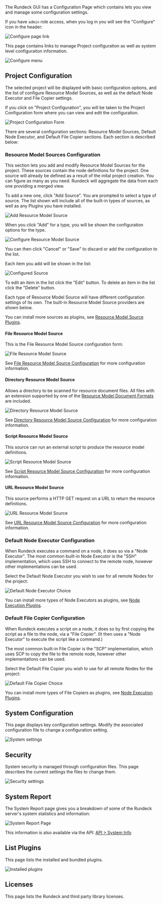 
The Rundeck GUI has a Configuration Page which contains lets you view and manage some configuration settings.  

If you have `admin` role access, when you log in you will see the "Configure" icon in the header:

![Configure page link](../figures/fig0701.png)

This page contains links to manage Project configuration as well as system level configuraiton information.

![Configure menu](../figures/fig0702.png)


## Project Configuration

The selected project will be displayed with basic configuration options, and the list of configure Resource Model Sources, as well as the default Node Executor and File Copier settings.

If you click on "Project Configuration", you will be taken to the Project Configuration form where you can view and edit the configuration.

![Project Configuration Form](../figures/fig0705.png)

There are several configuration sections: Resource Model Sources, Default Node Executor, and Default File Copier sections. Each section is described below:

### Resource Model Sources Configuration

This section lets you add and modify Resource Model Sources for the project.
These sources contain the node definitions for the project. 
One source will already be defined as a result of the inital project creation. 
You can figure as many as you need. Rundeck will aggregate the data from each
one providing a merged view.

To add a new one, click "Add Source". You are prompted to select a type of source. The list shown will include all of the built-in types of sources, as well as any Plugins you have installed.

![Add Resource Model Source](../figures/fig0706.png)

When you click "Add" for a type, you will be shown the configuration options for the type. 

![Configure Resource Model Source](../figures/fig0707.png)

You can then click "Cancel" or "Save" to discard or add the configuration to the list. 

Each item you add will be shown in the list:

![Configured Source](../figures/fig0708.png)

To edit an item in the list click the "Edit" button.  To delete an item in the list click the "Delete" button.

Each type of Resource Model Source will have different configuration settings of its own. The built-in Resource Model Source providers are shown below.

You can install more sources as plugins, see [Resource Model Source Plugins](../plugins-user-guide/resource-model-source-plugins.html#resource-model-source-plugins).

#### File Resource Model Source

This is the File Resource Model Source configuration form:

![File Resource Model Source](../figures/fig0707.png)

See [File Resource Model Source Configuration](../plugins-user-guide/resource-model-source-plugins.html#file-resource-model-source-configuration) for more configuration information.

#### Directory Resource Model Source

Allows a directory to be scanned for resource document files. All files
with an extension supported by one of the [Resource Model Document Formats](../plugins-user-guide/resource-model-source-plugins.html#resource-model-document-formats) are included.

![Directory Resource Model Source](../figures/fig0709.png)

See [Directory Resource Model Source Configuration](../plugins-user-guide/resource-model-source-plugins.html#directory-resource-model-source-configuration) for more configuration information.

#### Script Resource Model Source

This source can run an external script to produce the resource model 
definitions.

![Script Resource Model Source](../figures/fig0710.png)

See [Script Resource Model Source Configuration](../plugins-user-guide/resource-model-source-plugins.html#script-resource-model-source-configuration) for more configuration information.

#### URL Resource Model Source

This source performs a HTTP GET request on a URL to return the 
resource definitions.

![URL Resource Model Source](../figures/fig0711.png)

See [URL Resource Model Source Configuration](../plugins-user-guide/resource-model-source-plugins.html#url-resource-model-source-configuration) for more configuration information.

### Default Node Executor Configuration

When Rundeck executes a command on a node, it does so via a "Node Executor".
The most common built-in Node Executor is the "SSH" implementation, which uses
SSH to connect to the remote node, however other implementations can be used.

Select the Default Node Executor you wish to use for all remote Nodes for the project:

![Default Node Executor Choice](../figures/fig0712.png)

You can install more types of Node Executors as plugins, see [Node Execution Plugins](../plugins-user-guide/node-execution-plugins.html).

### Default File Copier Configuration

When Rundeck executes a script on a node, it does so by first copying the script as a file to the node, via a "File Copier". (It then uses a "Node Executor" to execute the script like a command.)

The most common built-in File Copier is the "SCP" implementation, which uses
SCP to copy the file to the remote node, however other implementations can be used.

Select the Default File Copier you wish to use for all remote Nodes for the project:

![Default File Copier Choice](../figures/fig0713.png)

You can install more types of File Copiers as plugins, see [Node Execution Plugins](../plugins-user-guide/node-execution-plugins.html).

## System Configuration

This page displays key configuration settings. 
Modify the associated configuration file to change a configuration setting.

![System settings](../figures/fig0715.png)

## Security
System security is managed through configuration files. This page describes the current settings the files to change them.

![Security settings](../figures/fig0716.png)

## System Report

The System Report page gives you a breakdown of some of the Rundeck server's system statistics and information:

![System Report Page](../figures/fig0703.png)

This information is also available via the API: [API > System Info](../api/index.html#system-info)

## List Plugins
This page lists the installed and bundled plugins.

![Installed plugins](../figures/fig0714.png)

## Licenses

This page lists the Rundeck and third party library licenses.

